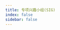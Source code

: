 ```yaml
---
title: 专项兴趣小组(SIG)
index: false
sidebar: false
---
```


<TCPage lang='zh' />
<!-- <AutoCatalog /> -->
